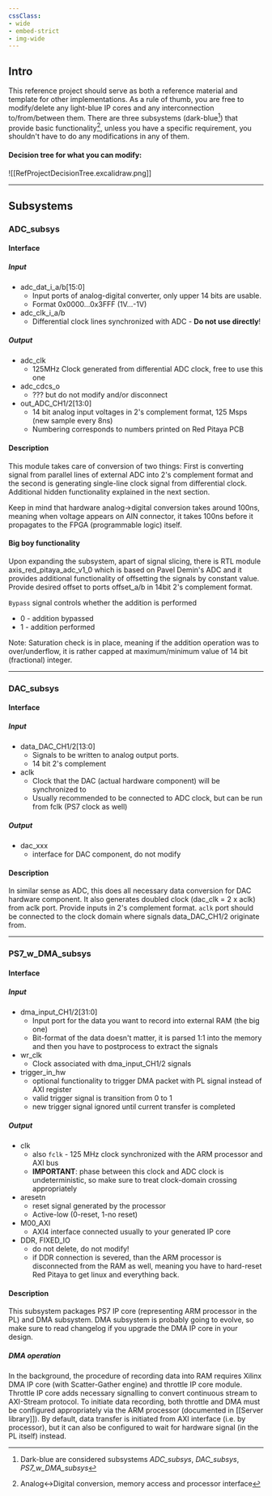 ```yaml
---
cssClass: 
- wide
- embed-strict
- img-wide
---
```

## Intro
This reference project should serve as both a reference material and template for other implementations. As a rule of thumb, you are free to modify/delete any light-blue IP cores and any interconnection to/from/between them. There are three subsystems (dark-blue[^1]) that provide basic functionality[^2], unless you have a specific requirement, you shouldn't have to do any modifications in any of them. 

[^1]: Dark-blue are considered subsystems *ADC_subsys*, *DAC_subsys*, *PS7_w_DMA_subsys*
[^2]: Analog<->Digital conversion, memory access and processor interface 

#### Decision tree for what you can modify:
![[RefProjectDecisionTree.excalidraw.png]]

---
## Subsystems

### ADC_subsys
#### Interface
##### Input
- adc_dat_i_a/b\[15:0]
	- Input ports of analog-digital converter, only upper 14 bits are usable. 
	- Format 0x0000...0x3FFF (1V...-1V)
- adc_clk_i_a/b
	- Differential clock lines synchronized with ADC - __Do not use directly__!
##### Output
- adc_clk
	- 125MHz Clock generated from differential ADC clock, free to use this one
- adc_cdcs_o
	- ??? but do not modify and/or disconnect
- out_ADC_CH1/2\[13:0] 
	- 14 bit analog input voltages in 2's complement format, 125 Msps (new sample every 8ns)
	- Numbering corresponds to numbers printed on Red Pitaya PCB
#### Description
This module takes care of conversion of two things: First is converting signal from parallel lines of external ADC into 2's complement format and the second is generating single-line clock signal from differential clock. Additional hidden functionality explained in the next section.

Keep in mind that hardware analog->digital conversion takes around 100ns, meaning when voltage appears on AIN connector, it takes 100ns before it propagates to the FPGA (programmable logic) itself. 
#### Big boy functionality
Upon expanding the subsystem, apart of signal slicing, there is RTL module axis_red_pitaya_adc_v1_0 which is based on Pavel Demin's ADC and it provides additional functionality of offsetting the signals by constant value. Provide desired offset to ports offset_a/b in 14bit 2's complement format.

`Bypass` signal controls whether the addition is performed
- 0 - addition bypassed
- 1 - addition performed

Note: Saturation check is in place, meaning if the addition operation was to over/underflow, it is rather capped at maximum/minimum value of 14 bit (fractional) integer. 

 ---
### DAC_subsys
#### Interface
##### Input
- data_DAC_CH1/2\[13:0]
	- Signals to be written to analog output ports. 
	- 14 bit 2's complement
- aclk
	- Clock that the DAC (actual hardware component) will be synchronized to
	- Usually recommended to be connected to ADC clock, but can be run from fclk (PS7 clock as well)
##### Output
- dac_xxx
	- interface for DAC component, do not modify 
#### Description
In similar sense as ADC, this does all necessary data conversion for DAC hardware component. It also generates doubled clock (dac_clk = 2 x aclk) from aclk port. Provide inputs in 2's complement format. `aclk` port should be connected to the clock domain where signals data_DAC_CH1/2 originate from. 

---
### PS7_w_DMA_subsys
#### Interface
##### Input
- dma_input_CH1/2\[31:0]
	- Input port for the data you want to record into external RAM (the big one)
	- Bit-format of the data doesn't matter, it is parsed 1:1 into the memory and then you have to postprocess to extract the signals
- wr_clk
	- Clock associated with dma_input_CH1/2 signals
- trigger_in_hw
	- optional functionality to trigger DMA packet with PL signal instead of AXI register
	- valid trigger signal is transition from 0 to 1
	- new trigger signal ignored until current transfer is completed
##### Output
- clk
	- also `fclk` - 125 MHz clock synchronized with the ARM processor and AXI bus
	- __IMPORTANT__: phase between this clock and ADC clock is undeterministic, so make sure to treat clock-domain crossing appropriately
- aresetn
	- reset signal generated by the processor
	- Active-low (0-reset, 1-no reset)
- M00_AXI
	- AXI4 interface connected usually to your generated IP core
- DDR, FIXED_IO
	- do not delete, do not modify!
	- if DDR connection is severed, than the ARM processor is disconnected from the RAM as well, meaning you have to hard-reset Red Pitaya to get linux and everything back. 
#### Description
This subsystem packages PS7 IP core (representing ARM processor in the PL) and DMA subsystem. DMA subsystem is probably going to evolve, so make sure to read changelog if you upgrade the DMA IP core in your design. 
##### DMA operation
In the background, the procedure of recording data into RAM requires Xilinx DMA IP core (with Scatter-Gather engine) and throttle IP core module. Throttle IP core adds necessary signalling to convert continuous stream to AXI-Stream protocol. To initiate data recording, both throttle and DMA must be configured appropriately via the ARM processor (documented in [[Server library]]). By default, data transfer is initiated from AXI interface (i.e. by processor), but it can also be configured to wait for hardware signal (in the PL itself) instead.






